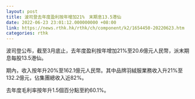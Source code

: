 ```yaml
---
layout: post
title: 波司登去年度盈利按年增加21%　末期息13.5港仙
date: 2022-06-23 23:01:12.000000000 +08:00
link: https://news.rthk.hk/rthk/ch/component/k2/1654450-20220623.htm
categories: rthk
---
```


波司登公布，截至3月底止，去年度盈利按年增加21%至20.6億元人民幣，派末期息每股13.5港仙。

期內，收入按年升20%至162.1億元人民幣。其中品牌羽絨服業務收入升21%至132.2億元，佔集團總收入近82%。

去年度毛利率按年升1.5個百分點至約60.1%。
